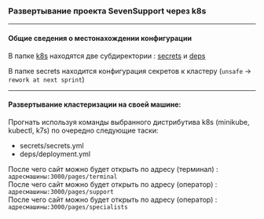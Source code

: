 ### Развертывание проекта SevenSupport через k8s

---

#### Общие сведения о местонахождении конфигурации

В папке [k8s](../k8s) находятся две субдиректории : [secrets](../k8s/secrets) и [deps](../k8s/deps)

В папке secrets находится конфигурация секретов к кластеру (`unsafe` -> `rework at next sprint`) 
 
---

#### Развертывание кластеризации на своей машине:
Прогнать используя команды выбранного дистрибутива k8s (minikube, kubectl, k7s) по очередно следующие таски:
 

- secrets/secrets.yml
- deps/deployment.yml

После чего сайт можно будет открыть по адресу (терминал) : `адресмашины:3000/pages/terminal` <br>
После чего сайт можно будет открыть по адресу (оператор) : `адресмашины:3000/pages/support` <br>
После чего сайт можно будет открыть по адресу (оператор) : `адресмашины:3000/pages/specialists` <br>
